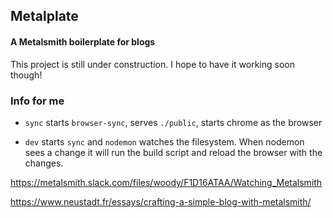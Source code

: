 ## Metalplate
#### A Metalsmith boilerplate for blogs
This project is still under construction. I hope to have it working soon though!


### Info for me
* `sync` starts `browser-sync`, serves `./public`, starts chrome as the browser

* `dev` starts `sync` and `nodemon` watches the filesystem.
When nodemon sees a change it will run the build script and reload
the browser with the changes.

https://metalsmith.slack.com/files/woody/F1D16ATAA/Watching_Metalsmith

https://www.neustadt.fr/essays/crafting-a-simple-blog-with-metalsmith/

